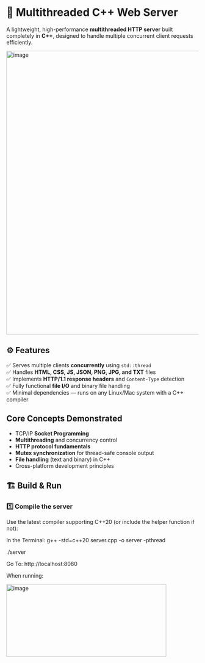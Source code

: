 # 🚀 Multithreaded C++ Web Server

A lightweight, high-performance **multithreaded HTTP server** built completely in **C++**, designed to handle multiple concurrent client requests efficiently.  

<img width="1190" height="744" alt="image" src="https://github.com/user-attachments/assets/aa2e1b25-946e-42a4-8cdb-db774ecbb7a4" />

## ⚙️ Features

✅ Serves multiple clients **concurrently** using `std::thread`  
✅ Handles **HTML, CSS, JS, JSON, PNG, JPG, and TXT** files  
✅ Implements **HTTP/1.1 response headers** and `Content-Type` detection  
✅ Fully functional **file I/O** and binary file handling  
✅ Minimal dependencies — runs on any Linux/Mac system with a C++ compiler  

## Core Concepts Demonstrated

- TCP/IP **Socket Programming**  
- **Multithreading** and concurrency control  
- **HTTP protocol fundamentals**  
- **Mutex synchronization** for thread-safe console output  
- **File handling** (text and binary) in C++  
- Cross-platform development principles

## 🏗️ Build & Run

### 1️⃣ Compile the server
Use the latest compiler supporting C++20 (or include the helper function if not):

In the Terminal:
g++ -std=c++20 server.cpp -o server -pthread

./server

Go To:
http://localhost:8080

When running:

<img width="419" height="190" alt="image" src="https://github.com/user-attachments/assets/8f624c29-2c19-47aa-8476-614e60c7f1e7" />


